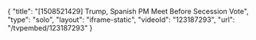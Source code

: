 {
    "title": "[1508521429] Trump, Spanish PM Meet Before Secession Vote",
    "type": "solo",
    "layout": "iframe-static",
    "videoId": "123187293",
    "url": "\/tvpembed\/123187293"
}